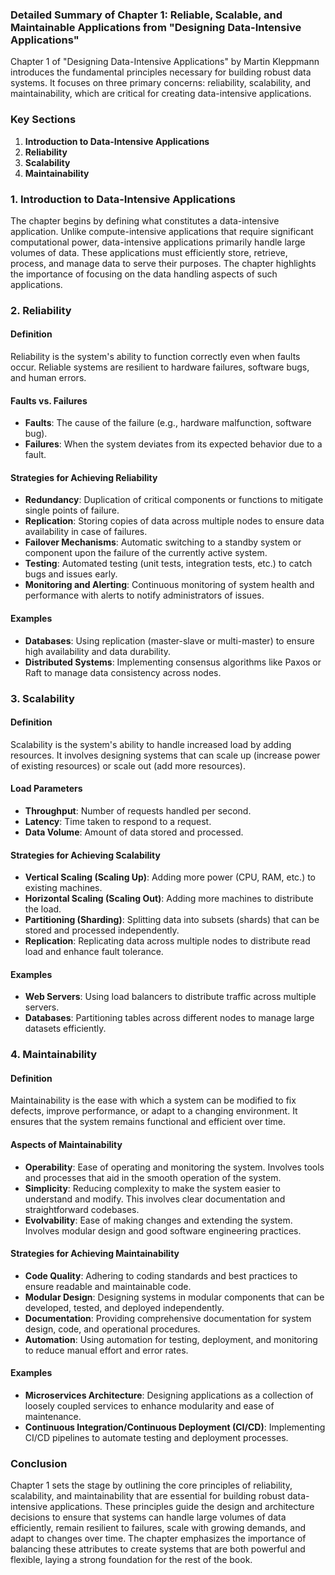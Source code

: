 ### Detailed Summary of Chapter 1: Reliable, Scalable, and Maintainable Applications from "Designing Data-Intensive Applications"

Chapter 1 of "Designing Data-Intensive Applications" by Martin Kleppmann introduces the fundamental principles necessary for building robust data systems. It focuses on three primary concerns: reliability, scalability, and maintainability, which are critical for creating data-intensive applications.

### Key Sections

1. **Introduction to Data-Intensive Applications**
2. **Reliability**
3. **Scalability**
4. **Maintainability**

### 1. Introduction to Data-Intensive Applications

The chapter begins by defining what constitutes a data-intensive application. Unlike compute-intensive applications that require significant computational power, data-intensive applications primarily handle large volumes of data. These applications must efficiently store, retrieve, process, and manage data to serve their purposes. The chapter highlights the importance of focusing on the data handling aspects of such applications.

### 2. Reliability

#### Definition
Reliability is the system's ability to function correctly even when faults occur. Reliable systems are resilient to hardware failures, software bugs, and human errors.

#### Faults vs. Failures
- **Faults**: The cause of the failure (e.g., hardware malfunction, software bug).
- **Failures**: When the system deviates from its expected behavior due to a fault.

#### Strategies for Achieving Reliability
- **Redundancy**: Duplication of critical components or functions to mitigate single points of failure.
- **Replication**: Storing copies of data across multiple nodes to ensure data availability in case of failures.
- **Failover Mechanisms**: Automatic switching to a standby system or component upon the failure of the currently active system.
- **Testing**: Automated testing (unit tests, integration tests, etc.) to catch bugs and issues early.
- **Monitoring and Alerting**: Continuous monitoring of system health and performance with alerts to notify administrators of issues.

#### Examples
- **Databases**: Using replication (master-slave or multi-master) to ensure high availability and data durability.
- **Distributed Systems**: Implementing consensus algorithms like Paxos or Raft to manage data consistency across nodes.

### 3. Scalability

#### Definition
Scalability is the system's ability to handle increased load by adding resources. It involves designing systems that can scale up (increase power of existing resources) or scale out (add more resources).

#### Load Parameters
- **Throughput**: Number of requests handled per second.
- **Latency**: Time taken to respond to a request.
- **Data Volume**: Amount of data stored and processed.

#### Strategies for Achieving Scalability
- **Vertical Scaling (Scaling Up)**: Adding more power (CPU, RAM, etc.) to existing machines.
- **Horizontal Scaling (Scaling Out)**: Adding more machines to distribute the load.
- **Partitioning (Sharding)**: Splitting data into subsets (shards) that can be stored and processed independently.
- **Replication**: Replicating data across multiple nodes to distribute read load and enhance fault tolerance.

#### Examples
- **Web Servers**: Using load balancers to distribute traffic across multiple servers.
- **Databases**: Partitioning tables across different nodes to manage large datasets efficiently.

### 4. Maintainability

#### Definition
Maintainability is the ease with which a system can be modified to fix defects, improve performance, or adapt to a changing environment. It ensures that the system remains functional and efficient over time.

#### Aspects of Maintainability
- **Operability**: Ease of operating and monitoring the system. Involves tools and processes that aid in the smooth operation of the system.
- **Simplicity**: Reducing complexity to make the system easier to understand and modify. This involves clear documentation and straightforward codebases.
- **Evolvability**: Ease of making changes and extending the system. Involves modular design and good software engineering practices.

#### Strategies for Achieving Maintainability
- **Code Quality**: Adhering to coding standards and best practices to ensure readable and maintainable code.
- **Modular Design**: Designing systems in modular components that can be developed, tested, and deployed independently.
- **Documentation**: Providing comprehensive documentation for system design, code, and operational procedures.
- **Automation**: Using automation for testing, deployment, and monitoring to reduce manual effort and error rates.

#### Examples
- **Microservices Architecture**: Designing applications as a collection of loosely coupled services to enhance modularity and ease of maintenance.
- **Continuous Integration/Continuous Deployment (CI/CD)**: Implementing CI/CD pipelines to automate testing and deployment processes.

### Conclusion

Chapter 1 sets the stage by outlining the core principles of reliability, scalability, and maintainability that are essential for building robust data-intensive applications. These principles guide the design and architecture decisions to ensure that systems can handle large volumes of data efficiently, remain resilient to failures, scale with growing demands, and adapt to changes over time. The chapter emphasizes the importance of balancing these attributes to create systems that are both powerful and flexible, laying a strong foundation for the rest of the book.